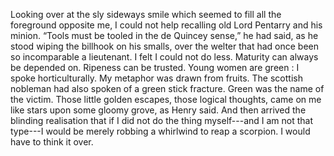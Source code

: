 Looking over at the sly sideways smile which seemed to fill all the foreground opposite me, I could not help recalling old Lord Pentarry and his minion. “Tools must be tooled in the de Quincey sense,” he had said, as he stood wiping the billhook on his smalls, over the welter that had once been so incomparable a lieutenant. I felt I could not do less. Maturity can always be depended on. Ripeness can be trusted. Young women are green : I spoke horticulturally. My metaphor was drawn from fruits. The scottish nobleman had also spoken of a green stick fracture. Green was the name of the victim. Those little golden escapes, those logical thoughts, came on me like stars upon some gloomy grove, as Henry said. And then arrived the blinding realisation that if I did not do the thing myself---and I am not that type---I would be merely robbing a whirlwind to reap a scorpion. I would have to think it over. 